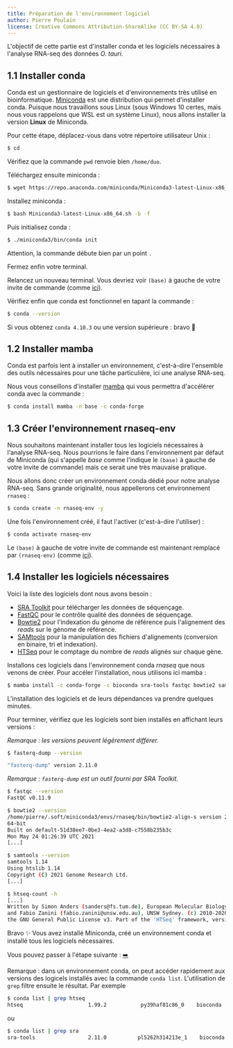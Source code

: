 ```yaml
---
title: Préparation de l'environnement logiciel
author: Pierre Poulain
license: Creative Commons Attribution-ShareAlike (CC BY-SA 4.0)
---
```


L'objectif de cette partie est d'installer conda et les logiciels nécessaires à l'analyse RNA-seq des données *O. tauri*.

## 1.1 Installer conda

Conda est un gestionnaire de logiciels et d'environnements très utilisé en bioinformatique. [Miniconda](https://docs.conda.io/en/latest/miniconda.html) est une distribution qui permet d'installer conda. Puisque nous travaillons sous Linux (sous Windows 10 certes, mais nous vous rappelons que WSL est un système Linux), nous allons installer la version **Linux** de Miniconda.

Pour cette étape, déplacez-vous dans votre répertoire utilisateur Unix :

```bash
$ cd
```

Vérifiez que la commande `pwd` renvoie bien `/home/duo`.

Téléchargez ensuite miniconda :

```bash
$ wget https://repo.anaconda.com/miniconda/Miniconda3-latest-Linux-x86_64.sh
```

Installez miniconda :

```bash
$ bash Miniconda3-latest-Linux-x86_64.sh -b -f
```

Puis initialisez conda :

```bash
$ ./miniconda3/bin/conda init
```

Attention, la commande débute bien par un point `.`

Fermez enfin votre terminal.

Relancez un nouveau terminal. Vous devriez voir `(base)` à gauche de votre invite de commande (comme [ici](img/conda_base.png)).

Vérifiez enfin que conda est fonctionnel en tapant la commande :

```bash
$ conda --version
```

Si vous obtenez `conda 4.10.3` ou une version supérieure : bravo 🎉


## 1.2 Installer mamba

Conda est parfois lent à installer un environnement, c'est-à-dire l'ensemble des outils nécessaires pour une tâche particulière, ici une analyse RNA-seq.

Nous vous conseillons d'installer [mamba](https://github.com/mamba-org/mamba) qui vous permettra d'accélérer conda avec la commande :

```bash
$ conda install mamba -n base -c conda-forge
```

## 1.3 Créer l'environnement rnaseq-env

Nous souhaitons maintenant installer tous les logiciels nécessaires à l'analyse RNA-seq. Nous pourrions le faire dans l'environnement par défaut de Miniconda (qui s'appelle *base* comme l'indique le `(base)` à gauche de votre invite de commande) mais ce serait une très mauvaise pratique.

Nous allons donc créer un environnement conda dédié pour notre analyse RNA-seq. Sans grande originalité, nous appellerons cet environnement `rnaseq` :

```bash
$ conda create -n rnaseq-env -y
```

Une fois l'environnement créé, il faut l'activer (c'est-à-dire l'utiliser) :

```bash
$ conda activate rnaseq-env
```

Le `(base)` à gauche de votre invite de commande est maintenant remplacé par `(rnaseq-env)` (comme [ici](img/conda_rnaseq.png)).


## 1.4 Installer les logiciels nécessaires

Voici la liste des logiciels dont nous avons besoin :

- [SRA Toolkit](https://github.com/ncbi/sra-tools) pour télécharger les données de séquençage.
- [FastQC](https://www.bioinformatics.babraham.ac.uk/projects/fastqc/) pour le contrôle qualité des données de séquençage.
- [Bowtie2](http://bowtie-bio.sourceforge.net/bowtie2/index.shtml) pour l'indexation du génome de référence puis l'alignement des *reads* sur le génome de référence.
- [SAMtools](http://samtools.sourceforge.net/) pour la manipulation des fichiers d'alignements (conversion en binaire, tri et indexation).
- [HTSeq](https://htseq.readthedocs.io/en/latest/) pour le comptage du nombre de *reads* alignés sur chaque gène.

Installons ces logiciels dans l'environnement conda *rnaseq* que nous venons de créer. Pour accéler l'installation, nous utilisons ici mamba :

```bash
$ mamba install -c conda-forge -c bioconda sra-tools fastqc bowtie2 samtools htseq -y
```

L'installation des logiciels et de leurs dépendances va prendre quelques minutes.

Pour terminer, vérifiez que les logiciels sont bien installés en affichant leurs versions :

*Remarque : les versions peuvent légèrement différer.*

```bash
$ fasterq-dump --version

"fasterq-dump" version 2.11.0
```

*Remarque : `fasterq-dump` est un outil fourni par SRA Toolkit*.


```bash
$ fastqc --version
FastQC v0.11.9
```

```bash
$ bowtie2 --version
/home/pierre/.soft/miniconda3/envs/rnaseq/bin/bowtie2-align-s version 2.4.4
64-bit
Built on default-51d38ee7-0be3-4ea2-a3d8-c7558b235b3c
Mon May 24 01:26:39 UTC 2021
[...]
```

```bash
$ samtools --version
samtools 1.14
Using htslib 1.14
Copyright (C) 2021 Genome Research Ltd.
[...]
```

```bash
$ htseq-count -h
[...]
Written by Simon Anders (sanders@fs.tum.de), European Molecular Biology Laboratory (EMBL) 
and Fabio Zanini (fabio.zanini@unsw.edu.au), UNSW Sydney. (c) 2010-2020. Released under the terms of
the GNU General Public License v3. Part of the 'HTSeq' framework, version 1.99.2.
```

Bravo ✨ Vous avez installé Miniconda, créé un environnement conda et installé tous les logiciels nécessaires.

Vous pouvez passer à l'étape suivante : [➡️](2_preparation_donnees.md)


Remarque : dans un environnement conda, on peut accéder rapidement aux versions des logicels installés avec la commande `conda list`.
L'utilisation de `grep` filtre ensuite le résultat. Par exemple

```bash
$ conda list | grep htseq
htseq                     1.99.2           py39haf81c86_0    bioconda
```

ou

```bash
$ conda list | grep sra
sra-tools                 2.11.0          pl5262h314213e_1    bioconda
```